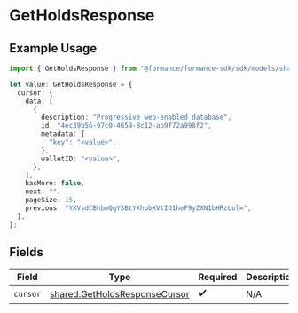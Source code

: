 # GetHoldsResponse

## Example Usage

```typescript
import { GetHoldsResponse } from "@formance/formance-sdk/sdk/models/shared";

let value: GetHoldsResponse = {
  cursor: {
    data: [
      {
        description: "Progressive web-enabled database",
        id: "4ec39b56-97c0-4659-8c12-ab9f72a998f2",
        metadata: {
          "key": "<value>",
        },
        walletID: "<value>",
      },
    ],
    hasMore: false,
    next: "",
    pageSize: 15,
    previous: "YXVsdCBhbmQgYSBtYXhpbXVtIG1heF9yZXN1bHRzLol=",
  },
};
```

## Fields

| Field                                                                                 | Type                                                                                  | Required                                                                              | Description                                                                           |
| ------------------------------------------------------------------------------------- | ------------------------------------------------------------------------------------- | ------------------------------------------------------------------------------------- | ------------------------------------------------------------------------------------- |
| `cursor`                                                                              | [shared.GetHoldsResponseCursor](../../../sdk/models/shared/getholdsresponsecursor.md) | :heavy_check_mark:                                                                    | N/A                                                                                   |